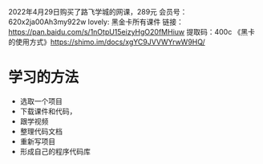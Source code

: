 2022年4月29日购买了路飞学城的网课，289元
会员号：    620x2ja00Ah3my922w
lovely: 黑金卡所有课件
链接：https://pan.baidu.com/s/1nOtpU15eizyHgO20fMHiuw 
提取码：400c 
《黑卡的使用方式》https://shimo.im/docs/xgYC9JVVWYrwW9HQ/
# 学习的方法
* 选取一个项目
* 下载课件和代码，
* 跟学视频
* 整理代码文档
* 重新写项目
* 形成自己的程序代码库
<!--stackedit_data:
eyJoaXN0b3J5IjpbLTE4NzgzMzM3MzddfQ==
-->